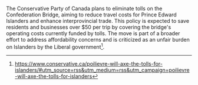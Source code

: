 The Conservative Party of Canada plans to eliminate tolls on the Confederation Bridge, aiming to reduce travel costs for Prince Edward Islanders and enhance interprovincial trade. This policy is expected to save residents and businesses over $50 per trip by covering the bridge's operating costs currently funded by tolls. The move is part of a broader effort to address affordability concerns and is criticized as an unfair burden on Islanders by the Liberal government[^1].

[^1]: https://www.conservative.ca/poilievre-will-axe-the-tolls-for-islanders/#utm_source=rss&utm_medium=rss&utm_campaign=poilievre-will-axe-the-tolls-for-islanders  
[^2]: https://www.thestar.com/politics/federal/taxes-trade-tariffs-among-key-topics-for-federal-leaders-on-first-full-campaign-day/article_22ca5d29-0695-5329-af1f-cd7310453f46.html  
[^3]: https://www.theglobeandmail.com/canada/article-pei-throne-speech-focuses-on-strengthening-economy-in-face-of-us/

